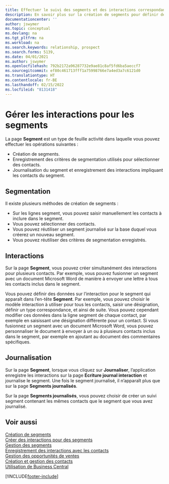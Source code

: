 ```yaml
---
title: Effectuer le suivi des segments et des interactions correspondantes
description: En savoir plus sur la création de segments pour définir des groupes de contacts et spécifier des interactions pour des segments.
documentationcenter: ''
author: jswymer
ms.topic: conceptual
ms.devlang: na
ms.tgt_pltfrm: na
ms.workload: na
ms.search.keywords: relationship, prospect
ms.search.forms: 5139,
ms.date: 04/01/2021
ms.author: jswymer
ms.openlocfilehash: 792b2172a96287732e9ae81c8af5fd6ba5aeccf7
ms.sourcegitcommit: ef80c461713fff1a75998766e7a4ed3a7c6121d0
ms.translationtype: HT
ms.contentlocale: fr-BE
ms.lasthandoff: 02/15/2022
ms.locfileid: "8131418"
---
```

# <a name="manage-interactions-for-segments"></a>Gérer les interactions pour les segments
La page **Segment** est un type de feuille activité dans laquelle vous pouvez effectuer les opérations suivantes :

* Création de segments.
* Enregistrement des critères de segmentation utilisés pour sélectionner des contacts.
* Journalisation du segment et enregistrement des interactions impliquant les contacts du segment.

## <a name="segmenting"></a>Segmentation
Il existe plusieurs méthodes de création de segments :

* Sur les lignes segment, vous pouvez saisir manuellement les contacts à inclure dans le segment.
* Vous pouvez sélectionner des contacts.
* Vous pouvez réutiliser un segment journalisé sur la base duquel vous créerez un nouveau segment.
* Vous pouvez réutiliser des critères de segmentation enregistrés.

## <a name="interactions"></a>Interactions
Sur la page **Segment**, vous pouvez créer simultanément des interactions pour plusieurs contacts. Par exemple, vous pouvez fusionner un segment avec un document Microsoft Word de manière à envoyer une lettre à tous les contacts inclus dans le segment.

Vous pouvez définir des données sur l’interaction pour le segment qui apparaît dans l’en-tête **Segment**. Par exemple, vous pouvez choisir le modèle interaction à utiliser pour tous les contacts, saisir une désignation, définir un type correspondance, et ainsi de suite. Vous pouvez cependant modifier ces données dans la ligne segment de chaque contact, par exemple en saisissant une désignation différente pour un contact. Si vous fusionnez un segment avec un document Microsoft Word, vous pouvez personnaliser le document à envoyer à un ou à plusieurs contacts inclus dans le segment, par exemple en ajoutant au document des commentaires spécifiques.

## <a name="logging"></a>Journalisation
Sur la page **Segment**, lorsque vous cliquez sur **Journaliser**, l’application enregistre les interactions sur la page **Ecriture journal interaction** et journalise le segment. Une fois le segment journalisé, il n’apparaît plus que sur la page **Segments journalisés**.

Sur la page **Segments journalisés**, vous pouvez choisir de créer un suivi segment contenant les mêmes contacts que le segment que vous avez journalisé.

## <a name="see-also"></a>Voir aussi
[Création de segments](marketing-how-create-segment.md)  
[Créer des interactions pour des segments](marketing-how-create-interactions.md)  
[Gestion des segments](marketing-segments.md)  
[Enregistrement des interactions avec les contacts](marketing-interactions.md)  
[Gestion des opportunités de ventes](marketing-manage-sales-opportunities.md)  
[Création et gestion des contacts](marketing-contacts.md)  
[Utilisation de Business Central](ui-work-product.md)


[!INCLUDE[footer-include](includes/footer-banner.md)]